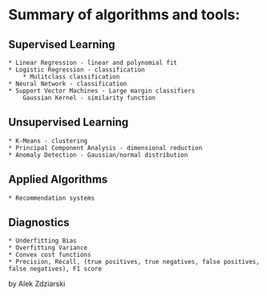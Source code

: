 # Summary of algorithms and tools:

## Supervised Learning
	* Linear Regression - linear and polynomial fit
	* Logistic Regression - classification
		* Mulitclass classification
	* Neural Network - classification
	* Support Vector Machines - Large margin classifiers
		Gaussian Kernel - similarity function

## Unsupervised Learning
	* K-Means - clustering
	* Principal Component Analysis - dimensional reduction
	* Anomaly Detection - Gaussian/normal distribution

## Applied Algorithms
	* Recommendation systems

## Diagnostics
	* Underfitting Bias
	* Overfitting Variance
	* Convex cost functions
	* Precision, Recall, (true positives, true negatives, false positives, false negatives), F1 score

by Alek Zdziarski
